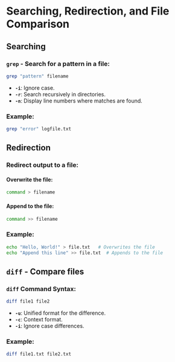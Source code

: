 # Searching, Redirection, and File Comparison

## Searching

### `grep` - Search for a pattern in a file:
```bash
grep "pattern" filename
```
- **`-i`**: Ignore case.
- **`-r`**: Search recursively in directories.
- **`-n`**: Display line numbers where matches are found.

### Example:
```bash
grep "error" logfile.txt
```

## Redirection

### Redirect output to a file:

#### Overwrite the file:
```bash
command > filename
```

#### Append to the file:
```bash
command >> filename
```

### Example:
```bash
echo "Hello, World!" > file.txt   # Overwrites the file
echo "Append this line" >> file.txt  # Appends to the file
```

## `diff` - Compare files

### `diff` Command Syntax:
```bash
diff file1 file2
```

- **`-u`**: Unified format for the difference.
- **`-c`**: Context format.
- **`-i`**: Ignore case differences.

### Example:
```bash
diff file1.txt file2.txt
```

